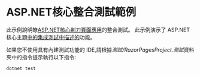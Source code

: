 # <a name="aspnet-core-integration-testing-sample"></a>ASP.NET核心整合測試範例

此示例說明瞭[ASP.NET核心剃刀頁面應用](https://docs.microsoft.com/aspnet/core/mvc/razor-pages)的整合測試。 此示例演示了 ASP.NET 核心主題[中的集成測試中描述的](https://docs.microsoft.com/aspnet/core/test/integration-tests)功能。

如果您不使用具有內建測試功能的 IDE,請根據*測試/RazorPagesProject.測試*資料夾中的指令提示執行以下指令:

```dotnetcli
dotnet test
```
